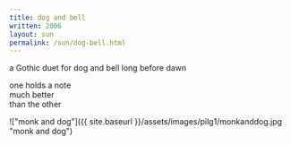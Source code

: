 ```yaml
---
title: dog and bell
written: 2006
layout: sun
permalink: /sun/dog-bell.html
---
```


<div class="poem">
a Gothic duet  
for dog and bell  
long before dawn  
 
one holds a note  
much better  
than the other
</div>

!["monk and dog"]({{ site.baseurl }}/assets/images/pilg1/monkanddog.jpg "monk and dog")
